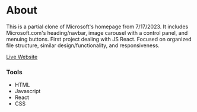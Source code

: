 # About
This is a partial clone of Microsoft's homepage from 7/17/2023. It includes Microsoft.com's heading/navbar, image carousel with a control panel, and menuing buttons.  First project dealing with JS React. Focused on organized file structure, similar design/functionality, and responsiveness.

[Live Website](https://dustnvan.github.io/microsoft-clone)

### Tools
- HTML
- Javascript
- React
- CSS


